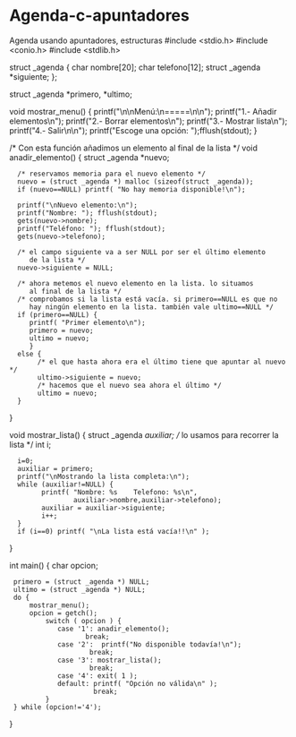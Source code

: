 # Agenda-c-apuntadores
Agenda usando apuntadores, estructuras
#include <stdio.h>
#include <conio.h>
#include <stdlib.h>
 
 struct _agenda {
        char nombre[20];
        char telefono[12];
        struct _agenda *siguiente;
        };
 
 struct _agenda *primero, *ultimo;
 
 void mostrar_menu() {
      printf("\n\nMenú:\n=====\n\n");
      printf("1.- Añadir elementos\n");
      printf("2.- Borrar elementos\n");
      printf("3.- Mostrar lista\n");
      printf("4.- Salir\n\n");
      printf("Escoge una opción: ");fflush(stdout);
 }
 
 /* Con esta función añadimos un elemento al final de la lista */
 void anadir_elemento() {
      struct _agenda *nuevo;
 
      /* reservamos memoria para el nuevo elemento */
      nuevo = (struct _agenda *) malloc (sizeof(struct _agenda));
      if (nuevo==NULL) printf( "No hay memoria disponible!\n");
 
      printf("\nNuevo elemento:\n");
      printf("Nombre: "); fflush(stdout);
      gets(nuevo->nombre);
      printf("Teléfono: "); fflush(stdout);
      gets(nuevo->telefono);
 
      /* el campo siguiente va a ser NULL por ser el último elemento
         de la lista */
      nuevo->siguiente = NULL;
 
      /* ahora metemos el nuevo elemento en la lista. lo situamos
         al final de la lista */
      /* comprobamos si la lista está vacía. si primero==NULL es que no
         hay ningún elemento en la lista. también vale ultimo==NULL */
      if (primero==NULL) {
         printf( "Primer elemento\n");
         primero = nuevo;
         ultimo = nuevo;
         }
      else {
           /* el que hasta ahora era el último tiene que apuntar al nuevo */
           ultimo->siguiente = nuevo;
           /* hacemos que el nuevo sea ahora el último */
           ultimo = nuevo;
      }
 }
 
 void mostrar_lista() {
      struct _agenda *auxiliar; /* lo usamos para recorrer la lista */
      int i;
 
      i=0;
      auxiliar = primero;
      printf("\nMostrando la lista completa:\n");
      while (auxiliar!=NULL) {
            printf( "Nombre: %s    Telefono: %s\n",
                    auxiliar->nombre,auxiliar->telefono);
            auxiliar = auxiliar->siguiente;
            i++;
      }
      if (i==0) printf( "\nLa lista está vacía!!\n" );
 }
 
 int main() {
     char opcion;
 
     primero = (struct _agenda *) NULL;
     ultimo = (struct _agenda *) NULL;
     do {
         mostrar_menu();
         opcion = getch();
             switch ( opcion ) {
                case '1': anadir_elemento();
                       break;
                case '2':  printf("No disponible todavía!\n");
                        break;
                case '3': mostrar_lista();
                        break;
                case '4': exit( 1 );
                default: printf( "Opción no válida\n" );
                         break;
             }
     } while (opcion!='4');
 }
